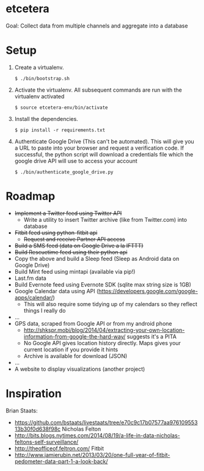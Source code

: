 etcetera
========

Goal: Collect data from multiple channels and aggregate into a database

Setup
=======
1. Create a virtualenv.

    ```
    $ ./bin/bootstrap.sh
    ```

2. Activate the virtualenv.  All subsequent commands are run with the virtualenv activated

    ```
    $ source etcetera-env/bin/activate
    ```

3. Install the dependencies.  

    ```
    $ pip install -r requirements.txt
    ```

4. Authenticate Google Drive (This can't be automated).  This will give you a URL to paste into your browser and request a verification code.  If successful, the python script will download a credentials file which the google drive API will use to access your account

    ```
    $ ./bin/authenticate_google_drive.py
    ```


Roadmap
=======

*   ~~Implement a Twitter feed using Twitter API~~
    *   Write a utility to insert Twitter archive (like from Twitter.com) into database
*   ~~Fitbit feed using python-fitbit api~~
    *   ~~Request and receive Partner API access~~
*   ~~Build a SMS feed (data on Google Drive a la IFTTT)~~
*   ~~Build Rescuetime feed using their python api~~
*   Copy the above and build a Sleep feed (Sleep as Android data on Google Drive)
*   Build Mint feed using mintapi (available via pip!)
*   Last.fm data
*   Build Evernote feed using Evernote SDK (sqlite max string size is 1GB)
*   Google Calendar data using API (https://developers.google.com/google-apps/calendar/)
    *   This will also require some tidying up of my calendars so they reflect things I really do
*   ...
*   GPS data, scraped from Google API or from my android phone
    *   http://shkspr.mobi/blog/2014/04/extracting-your-own-location-information-from-google-the-hard-way/ suggests it's a PITA
    *   No Google API gives location history directly.  Maps gives your current location if you provide it hints
    *   Archive is available for download (JSON)
*   ...
*   A website to display visualizations (another project)

Inspiration
=======
Brian Staats: 
- https://github.com/bstaats/livestaats/tree/e70c9c17b07577aa97610955313b30f0d638f98c
Nicholas Felton 
- http://bits.blogs.nytimes.com/2014/08/19/a-life-in-data-nicholas-feltons-self-surveillance/
- http://theofficeof.feltron.com/
Fitbit
- http://www.jamierubin.net/2013/03/20/one-full-year-of-fitbit-pedometer-data-part-1-a-look-back/
